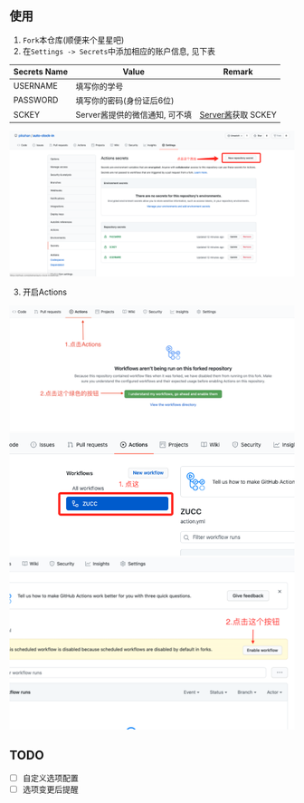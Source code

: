 ## 使用

1. `Fork`本仓库(顺便来个星星吧)
2. 在`Settings -> Secrets`中添加相应的账户信息, 见下表


|Secrets Name|Value|Remark
|---|---|---|
|USERNAME|填写你的学号|
|PASSWORD|填写你的密码(身份证后6位)|
|SCKEY|Server酱提供的微信通知, 可不填|[Server酱](http://sc.ftqq.com/3.version)获取 SCKEY

![step2](./img/step2.png)

3. 开启Actions

![step3.1](./img/step3.1.png)
![step3.2](./img/step3.2.png)
![step3.3](./img/step3.3.png)


## TODO
- [ ] 自定义选项配置
- [ ] 选项变更后提醒